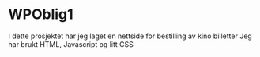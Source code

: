 # WPOblig1
I dette prosjektet har jeg laget en nettside for bestilling av kino billetter
Jeg har brukt HTML, Javascript og litt CSS
